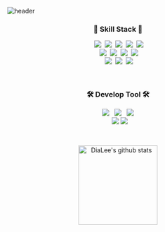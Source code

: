 
![header](https://capsule-render.vercel.app/api?type=waving&color=0:74A8C0,100:E57392&height=250&section=header&text=💎%20Dia%20Lee%20💎&fontSize=45&fontColor=ffffff)<br/>

<h3 align="center">🚀 Skill Stack 🚀</h3>

<p align="center">
</a>&nbsp
 <img src="https://img.shields.io/badge/HTML5-E34F26?style=flat-square&logo=HTML5&logoColor=white"/></a>&nbsp
     <img src="https://img.shields.io/badge/css-1572B6?style=flat-square&logo=css3&logoColor=white"/></a>&nbsp 
        <img src="https://img.shields.io/badge/Javascript-F7DF1E?style=flat-square&logo=JavaScript&logoColor=white"/></a>&nbsp
                <img src="https://img.shields.io/badge/TypeScript-007ACC?style=flat-square&logo=Typescript&logoColor=white"/></a>&nbsp 
    <img src="https://img.shields.io/badge/React-20232A?style=flat-square&logo=react&logoColor=61DAFB"/></a>&nbsp 

  <br>
  </a>&nbsp
                  <img src="https://img.shields.io/badge/tailwindcss-06B6D4?style=flat-square&logo=tailwindcss&logoColor=white"/></a>&nbsp 
 <img src="https://img.shields.io/badge/SCSS-CC6699?style=flat-square&logo=sass&logoColor=white"/></a>&nbsp
     <img src="https://img.shields.io/badge/StyledComponents-DB7093?style=flat-square&logo=styledcomponents&logoColor=white"/></a>&nbsp 
        <img src="https://img.shields.io/badge/React Query-FF4154?style=flat-square&logo=reactquery&logoColor=white"/></a>&nbsp

  <br>
</a>&nbsp
  <img src="https://img.shields.io/badge/Docker-2496ED?style=flat-square&logo=Docker&logoColor=white"/></a>&nbsp
  <img src="https://img.shields.io/badge/Kubernetes-326CE5?style=flat-square&logo=Kubernetes&logoColor=white"/></a>&nbsp
  <img src="https://img.shields.io/badge/Amazon AWS-FF9900?style=flat-square&logo=amazonaws&logoColor=white"/></a>&nbsp

</p>

<br>
<h3 align="center">🛠 Develop Tool 🛠</h3>

<p align="center">
</a>&nbsp
    <img src="https://img.shields.io/badge/VSCode-007ACC?style=flat-square&logo=Visual Studio Code&logoColor=white"/></a> &nbsp
    <img src="https://img.shields.io/badge/WebStorm-000000?style=flat-square&logo=WebStorm&logoColor=white"/></a> &nbsp
    <img src="https://img.shields.io/badge/sublimetext-FF9800?style=flat-square&logo=sublimetext&logoColor=white"/></a> &nbsp

  </br>
</a>&nbsp
    <img src="https://img.shields.io/badge/Xcode-147EFB?style=flat-square&logo=Xcode&logoColor=white"/></a> 
  <img src="https://img.shields.io/badge/AndroidStudio-3DDC84?style=flat-square&logo=AndroidStudio&logoColor=white"/></a> 

</p>
<br/>

<p align="center">
</a>&nbsp
<a href="https://github.com/9yubean2"><img align="center" style="height:180px" src="https://github-readme-stats-sigma-five.vercel.app/api?username=9yubean2&show_icons=true&include_all_commits=true&theme=dracula&hide_border=true" alt="DiaLee's github stats" /></a> &nbsp
 
 </p>


